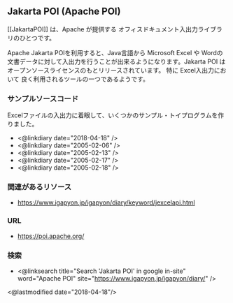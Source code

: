 ## Jakarta POI (Apache POI)

[[JakartaPOI]] は、Apache が提供する オフィスドキュメント入出力ライブラリのひとつです。

Apache Jakarta POIを利用すると、Java言語から Microsoft Excel や Wordの文書データに対して入出力を行うことが出来るようになります。Jakarta POI はオープンソースライセンスのもとリリースされています。
特に Excel入出力において 良く利用されるツールの一つであるようです。


### サンプルソースコード

Excelファイルの入出力に着眼して、いくつかのサンプル・トイプログラムを作りました。

* <@linkdiary date="2018-04-18" />
* <@linkdiary date="2005-02-06" />
* <@linkdiary date="2005-02-13" />
* <@linkdiary date="2005-02-17" />
* <@linkdiary date="2005-02-18" />

### 関連があるリソース

* https://www.igapyon.jp/igapyon/diary/keyword/jexcelapi.html

### URL

* https://poi.apache.org/

### 検索

* <@linksearch title="Search 'Jakarta POI' in google in-site" word="Apache POI" site="https://www.igapyon.jp/igapyon/diary/" />

<@lastmodified date="2018-04-18"/>
